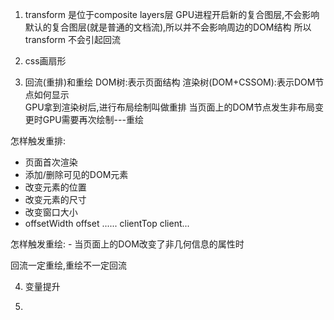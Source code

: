 1. transform 是位于composite layers层
    GPU进程开启新的复合图层,不会影响默认的复合图层(就是普通的文档流),所以并不会影响周边的DOM结构
    所以transform 不会引起回流

2. css画扇形

3. 回流(重排)和重绘
DOM树:表示页面结构
渲染树(DOM+CSSOM):表示DOM节点如何显示  
GPU拿到渲染树后,进行布局绘制叫做重排
当页面上的DOM节点发生非布局变更时GPU需要再次绘制---重绘

怎样触发重排:
- 页面首次渲染
- 添加/删除可见的DOM元素
- 改变元素的位置
- 改变元素的尺寸
- 改变窗口大小
- offsetWidth offset ...... clientTop client...

怎样触发重绘:
    - 当页面上的DOM改变了非几何信息的属性时

回流一定重绘,重绘不一定回流

4. 变量提升

5. 